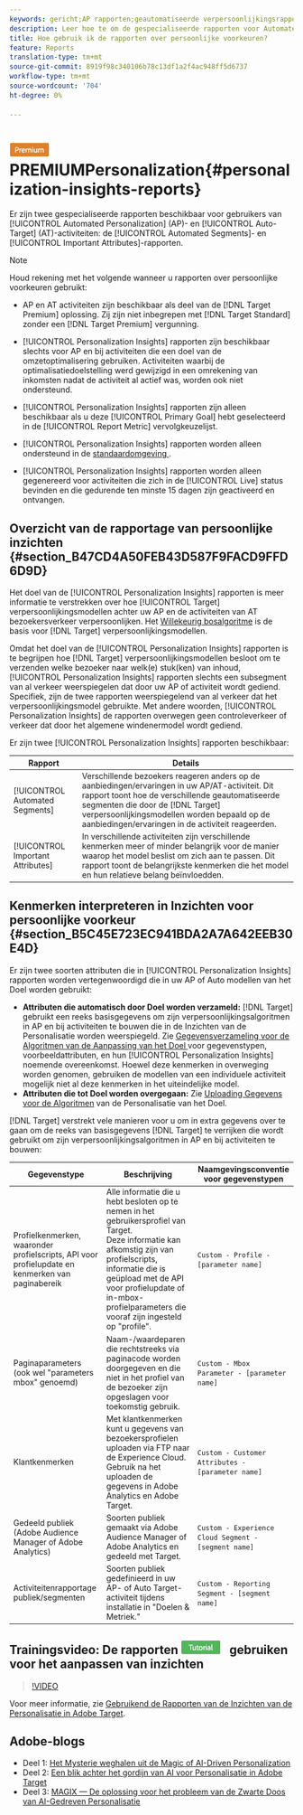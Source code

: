 ```yaml
---
keywords: gericht;AP rapporten;geautomatiseerde verpersoonlijkingsrapporten;auto-doel;auto doel;auto doelrapport;auto-doel rapport;verpersoonlijking;inzichten;geautomatiseerde segmenten;vk;vaak gestelde vragen;belangrijke attributen
description: Leer hoe te om de gespecialiseerde rapporten voor Automated Personalization (AP) en auto-Doel (AT) activiteiten - Geautomatiseerde Segmenten en Belangrijke Attributen te gebruiken.
title: Hoe gebruik ik de rapporten over persoonlijke voorkeuren?
feature: Reports
translation-type: tm+mt
source-git-commit: 8919f98c340106b78c13df1a2f4ac948ff5d6737
workflow-type: tm+mt
source-wordcount: '704'
ht-degree: 0%

---
```



# ![Rapporten ](/help/assets/premium.png) PREMIUMPersonalization{#personalization-insights-reports}

Er zijn twee gespecialiseerde rapporten beschikbaar voor gebruikers van [!UICONTROL Automated Personalization] (AP)- en [!UICONTROL Auto-Target] (AT)-activiteiten: de [!UICONTROL Automated Segments]- en [!UICONTROL Important Attributes]-rapporten.

>[!NOTE]
>
>Houd rekening met het volgende wanneer u rapporten over persoonlijke voorkeuren gebruikt:
>
>* AP en AT activiteiten zijn beschikbaar als deel van de [!DNL Target Premium] oplossing. Zij zijn niet inbegrepen met [!DNL Target Standard] zonder een [!DNL Target Premium] vergunning.
   >
   >
* [!UICONTROL Personalization Insights] rapporten zijn beschikbaar slechts voor AP en bij activiteiten die een doel van de omzetoptimalisering gebruiken. Activiteiten waarbij de optimalisatiedoelstelling werd gewijzigd in een omrekening van inkomsten nadat de activiteit al actief was, worden ook niet ondersteund.
   >
   >
* [!UICONTROL Personalization Insights] rapporten zijn alleen beschikbaar als u deze  [!UICONTROL Primary Goal] hebt geselecteerd in de  [!UICONTROL Report Metric] vervolgkeuzelijst.
   >
   >
* [!UICONTROL Personalization Insights] rapporten worden alleen ondersteund in de  [standaardomgeving ](/help/administrating-target/hosts.md) .
   >
   >
* [!UICONTROL Personalization Insights] rapporten worden alleen gegenereerd voor activiteiten die zich in de  [!UICONTROL Live] status bevinden en die gedurende ten minste 15 dagen zijn geactiveerd en ontvangen.


## Overzicht van de rapportage van persoonlijke inzichten {#section_B47CD4A50FEB43D587F9FACD9FFD6D9D}

Het doel van de [!UICONTROL Personalization Insights] rapporten is meer informatie te verstrekken over hoe [!UICONTROL Target] verpersoonlijkingsmodellen achter uw AP en de activiteiten van AT bezoekersverkeer verpersoonlijken. Het [Willekeurig bosalgoritme](/help/c-activities/t-automated-personalization/algo-random-forest.md) is de basis voor [!DNL Target] verpersoonlijkingsmodellen.

Omdat het doel van de [!UICONTROL Personalization Insights] rapporten is te begrijpen hoe [!DNL Target] verpersoonlijkingsmodellen besloot om te verzenden welke bezoeker naar welk(e) stuk(ken) van inhoud, [!UICONTROL Personalization Insights] rapporten slechts een subsegment van al verkeer weerspiegelen dat door uw AP of activiteit wordt gediend. Specifiek, zijn de twee rapporten weerspiegelend van al verkeer dat het verpersoonlijkingsmodel gebruikte. Met andere woorden, [!UICONTROL Personalization Insights] de rapporten overwegen geen controleverkeer of verkeer dat door het algemene windenermodel wordt gediend.

Er zijn twee [!UICONTROL Personalization Insights] rapporten beschikbaar:

| Rapport | Details |
|--- |--- |
| [!UICONTROL Automated Segments] | Verschillende bezoekers reageren anders op de aanbiedingen/ervaringen in uw AP/AT-activiteit. Dit rapport toont hoe de verschillende geautomatiseerde segmenten die door de [!DNL Target] verpersoonlijkingsmodellen worden bepaald op de aanbiedingen/ervaringen in de activiteit reageerden. |
| [!UICONTROL Important Attributes] | In verschillende activiteiten zijn verschillende kenmerken meer of minder belangrijk voor de manier waarop het model beslist om zich aan te passen. Dit rapport toont de belangrijkste kenmerken die het model en hun relatieve belang beïnvloedden. |

## Kenmerken interpreteren in Inzichten voor persoonlijke voorkeur {#section_B5C45E723EC941BDA2A7A642EEB30E4D}

Er zijn twee soorten attributen die in [!UICONTROL Personalization Insights] rapporten worden vertegenwoordigd die in uw AP of Auto modellen van het Doel worden gebruikt:

* **Attributen die automatisch door Doel worden verzameld:** [!DNL Target] gebruikt een reeks basisgegevens om zijn verpersoonlijkingsalgoritmen in AP en bij activiteiten te bouwen die in de Inzichten van de Personalisatie worden weerspiegeld. Zie [Gegevensverzameling voor de Algoritmen van de Aanpassing van het Doel ](/help/c-activities/t-automated-personalization/ap-data.md) voor gegevenstypen, voorbeeldattributen, en hun [!UICONTROL Personalization Insights] noemende overeenkomst. Hoewel deze kenmerken in overweging worden genomen, gebruiken de modellen van een individuele activiteit mogelijk niet al deze kenmerken in het uiteindelijke model.
* **Attributen die tot Doel worden overgegaan:** Zie  [Uploading Gegevens voor de Algoritmen](/help/c-activities/t-automated-personalization/uploading-data-for-the-target-personalization-algorithms.md) van de Personalisatie van het Doel.

[!DNL Target] verstrekt vele manieren voor u om in extra gegevens over te gaan om de reeks van basisgegevens  [!DNL Target] te verrijken die wordt gebruikt om zijn verpersoonlijkingsalgoritmen in AP en bij activiteiten te bouwen:

| Gegevenstype | Beschrijving | Naamgevingsconventie voor gegevenstypen |
|--- |--- |--- |
| Profielkenmerken, waaronder profielscripts, API voor profielupdate en kenmerken van paginabereik | Alle informatie die u hebt besloten op te nemen in het gebruikersprofiel van Target.<br>Deze informatie kan afkomstig zijn van profielscripts, informatie die is geüpload met de API voor profielupdate of in-mbox-profielparameters die vooraf zijn ingesteld op &quot;profile&quot;. | `Custom - Profile - [parameter name]` |
| Paginaparameters (ook wel &quot;parameters mbox&quot; genoemd) | Naam-/waardeparen die rechtstreeks via paginacode worden doorgegeven en die niet in het profiel van de bezoeker zijn opgeslagen voor toekomstig gebruik. | `Custom - Mbox Parameter - [parameter name]` |
| Klantkenmerken | Met klantkenmerken kunt u gegevens van bezoekersprofielen uploaden via FTP naar de Experience Cloud. Gebruik na het uploaden de gegevens in Adobe Analytics en Adobe Target. | `Custom - Customer Attributes - [parameter name]` |
| Gedeeld publiek (Adobe Audience Manager of Adobe Analytics) | Soorten publiek gemaakt via Adobe Audience Manager of Adobe Analytics en gedeeld met Target. | `Custom - Experience Cloud Segment - [segment name]` |
| Activiteitenrapportage publiek/segmenten | Soorten publiek gedefinieerd in uw AP- of Auto Target-activiteit tijdens installatie in &quot;Doelen &amp; Metriek.&quot; | `Custom - Reporting Segment - [segment name]` |

## Trainingsvideo: De rapporten ![Lesbestand badge](/help/assets/tutorial.png) gebruiken voor het aanpassen van inzichten

>[!VIDEO](https://video.tv.adobe.com/v/25601/)

Voor meer informatie, zie [Gebruikend de Rapporten van de Inzichten van de Personalisatie in Adobe Target](https://helpx.adobe.com/target/kt/using/personalization-insights-report-feature-video-use.html).

## Adobe-blogs

* Deel 1: [Het Mysterie weghalen uit de Magic of AI-Driven Personalization](https://theblog.adobe.com/taking-mystery-magic-ai-driven-personalization-part-1/)
* Deel 2: [Een blik achter het gordijn van AI voor Personalisatie in Adobe Target](https://theblog.adobe.com/a-peek-behind-the-curtain-of-ai-for-personalization-in-adobe-target/)
* Deel 3: [MAGIX — De oplossing voor het probleem van de Zwarte Doos van AI-Gedreven Personalisatie](https://theblog.adobe.com/magix-the-solution-to-the-black-box-issue-of-ai-driven-personalization/)
